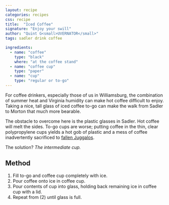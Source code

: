 ```yaml
---
layout: recipe
categories: recipes
css: recipe
title:  "Iced Coffee"
signature: "Enjoy your swill"
author: "Quint G<small>UVERNATOR</small>"
tags: sadler drink coffee

ingredients:
  - name: "coffee"
    type: "black"
    where: "at the coffee stand"
  - name: "coffee cup"
    type: "paper"
  - name: "cup"
    type: "regular or to-go"
---
```


For coffee drinkers, especially those of us in Williamsburg, the combination of summer heat and Virginia humidity can make hot coffee difficult to enjoy. Taking a nice, tall glass of iced coffee to-go can make the walk from Sadler to Morton that much more bearable.

The obstacle to overcome here is the plastic glasses in Sadler. Hot coffee will melt the sides. To-go cups are worse; putting coffee in the thin, clear polypropylene cups yields a hot gob of plastic and a mess of coffee inadvertently sacrificed to [fallen Juggalos][juggalos].

The solution? _The intermediate cup._

## Method

1. Fill to-go and coffee cup completely with ice.
2. Pour coffee onto ice in coffee cup.
3. Pour contents of cup into glass, holding back remaining ice in coffee cup with a lid.
4. Repeat from (2) until glass is full.


[juggalos]: http://www.insaneclownposse.com/?page_id=5

